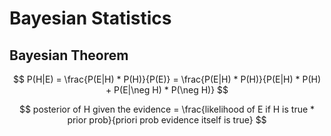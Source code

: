 # Bayesian Statistics

## Bayesian Theorem

$$ P(H|E) = \frac{P(E|H) * P(H)}{P(E)} = \frac{P(E|H) * P(H)}{P(E|H) * P(H) + P(E|\neg H) * P(\neg H)}  $$

$$ posterior of H given the evidence = \frac{likelihood of E if H is true * prior prob}{priori prob evidence itself is true} $$
